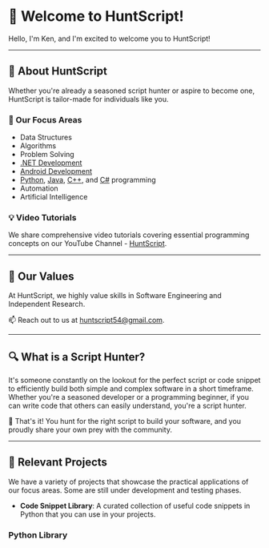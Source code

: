 # 👋 Welcome to HuntScript!

Hello, I'm Ken, and I'm excited to welcome you to HuntScript!

---

## 🎯 About HuntScript

Whether you're already a seasoned script hunter or aspire to become one, HuntScript is tailor-made for individuals like you.

### 👀 Our Focus Areas

- Data Structures
- Algorithms
- Problem Solving
- [.NET Development](https://learn.microsoft.com/en-us/dotnet/)
- [Android Development](https://developer.android.com/get-started/overview)
- [Python](https://www.python.org/), [Java](https://docs.oracle.com/javase/8/docs/), [C++](https://cplusplus.com/), and [C#](https://learn.microsoft.com/en-us/dotnet/csharp/) programming
- Automation
- Artificial Intelligence

### 💡 Video Tutorials

We share comprehensive video tutorials covering essential programming concepts on our YouTube Channel - [HuntScript](https://www.youtube.com/channel/UCsrpb6yzAOAjgp5jWqajVOQ).

---

## 🌱 Our Values 

At HuntScript, we highly value skills in Software Engineering and Independent Research.

📫 Reach out to us at huntscript54@gmail.com.

---

## 🔍 What is a Script Hunter?

It's someone constantly on the lookout for the perfect script or code snippet to efficiently build both simple and complex software in a short timeframe. Whether you're a seasoned developer or a programming beginner, if you can write code that others can easily understand, you're a script hunter.

🚀 That's it! You hunt for the right script to build your software, and you proudly share your own prey with the community.

---

## 📂 Relevant Projects

We have a variety of projects that showcase the practical applications of our focus areas.
Some are still under development and testing phases. 

- **Code Snippet Library**: A curated collection of useful code snippets in Python that you can use in your projects.

### Python Library 

<!---
📂 **Relevant Projects**

Here at HuntScript, we have a variety of projects that showcase the practical applications of our focus areas:

- **Algorithm Visualizer**: A tool to help you visualize and understand various algorithms in real-time.
- **Automated Task Scheduler**: A project demonstrating how to automate repetitive tasks using Python and .NET.
- **AI Chatbot**: An artificial intelligence project developed with Python and integrated into an Android app.
- **Code Snippet Library**: A curated collection of useful code snippets in Python, Java, C++, and C# that you can use in your projects.
- **Mobile App Development**: Several Android apps showcasing different features and capabilities built using best practices in Android development.



These projects are designed to help you apply what you learn and contribute to the community.

Happy hunting!
--->

<!---
- 💞️ I’m looking to collaborate on projects related to programming. 
huntscript/huntscript is a ✨ special ✨ repository because its `README.md` (this file) appears on your GitHub profile.
You can click the Preview link to take a look at your changes.
--->

